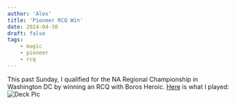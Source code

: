 ```yaml
---
author: 'Alex'
title: 'Pioneer RCQ Win'
date: 2024-04-30
draft: false
tags:
    - magic
    - pioneer
    - rcq
---
```


This past Sunday, I qualified for the NA Regional Championship in Washington DC by winning an RCQ with Boros Heroic. [Here](https://twitter.com/iambroadband/status/1784786575181906351) is what I played:
![Deck Pic](https://pbs.twimg.com/media/GMTV8CfaUAAIcgv?format=jpg)
